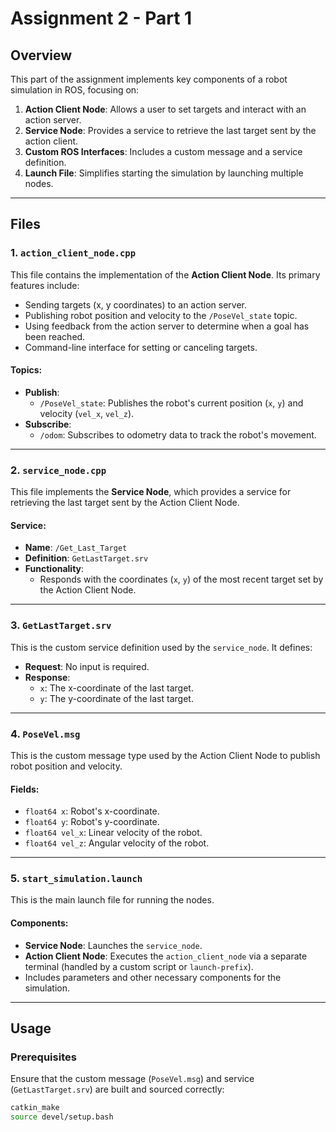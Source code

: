 # Assignment 2 - Part 1

## Overview
This part of the assignment implements key components of a robot simulation in ROS, focusing on:

1. **Action Client Node**: Allows a user to set targets and interact with an action server.
2. **Service Node**: Provides a service to retrieve the last target sent by the action client.
3. **Custom ROS Interfaces**: Includes a custom message and a service definition.
4. **Launch File**: Simplifies starting the simulation by launching multiple nodes.

---

## Files

### 1. `action_client_node.cpp`
This file contains the implementation of the **Action Client Node**. Its primary features include:
- Sending targets (x, y coordinates) to an action server.
- Publishing robot position and velocity to the `/PoseVel_state` topic.
- Using feedback from the action server to determine when a goal has been reached.
- Command-line interface for setting or canceling targets.

#### Topics:
- **Publish**:
  - `/PoseVel_state`: Publishes the robot's current position (`x`, `y`) and velocity (`vel_x`, `vel_z`).
- **Subscribe**:
  - `/odom`: Subscribes to odometry data to track the robot's movement.

---

### 2. `service_node.cpp`
This file implements the **Service Node**, which provides a service for retrieving the last target sent by the Action Client Node.

#### Service:
- **Name**: `/Get_Last_Target`
- **Definition**: `GetLastTarget.srv`
- **Functionality**:
  - Responds with the coordinates (`x`, `y`) of the most recent target set by the Action Client Node.

---

### 3. `GetLastTarget.srv`
This is the custom service definition used by the `service_node`. It defines:
- **Request**: No input is required.
- **Response**:
  - `x`: The x-coordinate of the last target.
  - `y`: The y-coordinate of the last target.

---

### 4. `PoseVel.msg`
This is the custom message type used by the Action Client Node to publish robot position and velocity.

#### Fields:
- `float64 x`: Robot's x-coordinate.
- `float64 y`: Robot's y-coordinate.
- `float64 vel_x`: Linear velocity of the robot.
- `float64 vel_z`: Angular velocity of the robot.

---

### 5. `start_simulation.launch`
This is the main launch file for running the nodes.

#### Components:
- **Service Node**: Launches the `service_node`.
- **Action Client Node**: Executes the `action_client_node` via a separate terminal (handled by a custom script or `launch-prefix`).
- Includes parameters and other necessary components for the simulation.

---

## Usage

### Prerequisites
Ensure that the custom message (`PoseVel.msg`) and service (`GetLastTarget.srv`) are built and sourced correctly:

```bash
catkin_make
source devel/setup.bash
